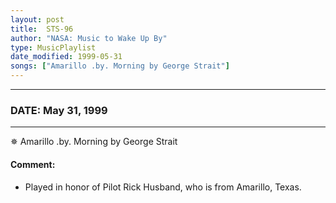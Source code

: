 ```yaml
---
layout: post
title:  STS-96
author: "NASA: Music to Wake Up By"
type: MusicPlaylist
date_modified: 1999-05-31
songs: ["Amarillo .by. Morning by George Strait"]
---
```


----
### DATE: May 31, 1999
----
✵ Amarillo .by. Morning by George Strait

#### Comment:
* Played in honor of Pilot Rick Husband, who is from Amarillo, Texas.



<br/>
<center>
	<a target="_blank"
	   href="https://twitter.com/intent/tweet?hashtags=Space,NASA,Playlist,NASAWakeupCalls,SpaceProgram&text={{ page.author}}, '{{ page.songs.first }}' {{ page.title }}, {{ page.date | date: '%B %d, %Y' }}. {{ site.url }}{{ page.url }} @nasawakeupcalls">
	   <i class="fab fa-twitter" alt="Tweet this page" style="font-size: 1.3em;"></i>
	</a>
	&nbsp; 	<i class="fas fa-user-astronaut" style="font-size: 1.5em;"></i> &nbsp;
    <a type="amzn" search="'Amarillo .by. Morning by George Strait'" category="popular music">
        <i class="fab fa-amazon" style="font-size: 1.3em;"></i>
    </a>
</center>
